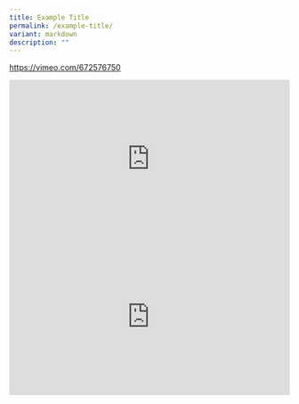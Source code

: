 ```yaml
---
title: Example Title
permalink: /example-title/
variant: markdown
description: ""
---
```

https://vimeo.com/672576750

<div style="position: relative; width: 100%;  padding-bottom: 56.25%; overflow: hidden;">
<iframe scrolling="no" allowfullscreen="" allow="autoplay; fullscreen" frameborder="0" style="border: none; overflow: hidden; position: absolute; top: 0; left: 0; width: 100%; height: 100%;" src="https://player.vimeo.com/video/672576750"></iframe>
	</div>

<div style="position: relative; width: 100%; padding-bottom: 56.25%; height: 0; overflow: hidden;">
<iframe allow="autoplay; clipboard-write; encrypted-media; picture-in-picture; web-share" allowfullscreen="true" frameborder="0" scrolling="no" style="border: none; overflow: hidden; position: absolute; top: 0; left: 0; width: 100%; height: 100%;" src="https://www.facebook.com/plugins/video.php?height=314&amp;href=https%3A%2F%2Fwww.facebook.com%2Fibuildsgclub.sg%2Fvideos%2F1670269117229809%2F&amp;show_text=true&amp;width=560&amp;t=0"></iframe>
</div>
